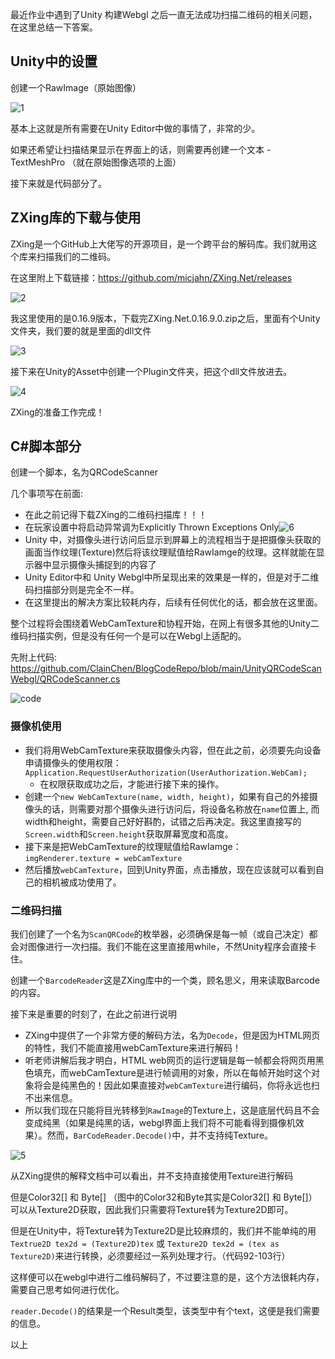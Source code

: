 最近作业中遇到了Unity 构建Webgl 之后一直无法成功扫描二维码的相关问题，在这里总结一下答案。

## Unity中的设置

创建一个RawImage（原始图像）

![1](1.png)

基本上这就是所有需要在Unity Editor中做的事情了，非常的少。

如果还希望让扫描结果显示在界面上的话，则需要再创建一个文本 - TextMeshPro （就在原始图像选项的上面）

接下来就是代码部分了。



##  ZXing库的下载与使用

ZXing是一个GitHub上大佬写的开源项目，是一个跨平台的解码库。我们就用这个库来扫描我们的二维码。

在这里附上下载链接：https://github.com/micjahn/ZXing.Net/releases

![2](2.png)

我这里使用的是0.16.9版本，下载完ZXing.Net.0.16.9.0.zip之后，里面有个Unity文件夹，我们要的就是里面的dll文件

![3](3.png)

接下来在Unity的Asset中创建一个Plugin文件夹，把这个dll文件放进去。

![4](4.png)

ZXing的准备工作完成！



## C#脚本部分

创建一个脚本，名为QRCodeScanner

几个事项写在前面:

- 在此之前记得下载ZXing的二维码扫描库！！！
- 在玩家设置中将启动异常调为Explicitly Thrown Exceptions Only![6](6.png)
- Unity 中，对摄像头进行访问后显示到屏幕上的流程相当于是把摄像头获取的画面当作纹理(Texture)然后将该纹理赋值给RawIamge的纹理。这样就能在显示器中显示摄像头捕捉到的内容了
- Unity Editor中和 Unity Webgl中所呈现出来的效果是一样的，但是对于二维码扫描部分则是完全不一样。
- 在这里提出的解决方案比较耗内存，后续有任何优化的话，都会放在这里面。

整个过程将会围绕着WebCamTexture和协程开始，在网上有很多其他的Unity二维码扫描实例，但是没有任何一个是可以在Webgl上适配的。

先附上代码: https://github.com/ClainChen/BlogCodeRepo/blob/main/UnityQRCodeScanWebgl/QRCodeScanner.cs

![code](code.png)

### 摄像机使用

- 我们将用WebCamTexture来获取摄像头内容，但在此之前，必须要先向设备申请摄像头的使用权限：` Application.RequestUserAuthorization(UserAuthorization.WebCam);`
  - 在权限获取成功之后，才能进行接下来的操作。
- 创建一个`new WebCamTexture(name, width, height)`，如果有自己的外接摄像头的话，则需要对那个摄像头进行访问后，将设备名称放在`name`位置上, 而width和height，需要自己好好斟酌，试错之后再决定。我这里直接写的`Screen.width`和`Screen.height`获取屏幕宽度和高度。
- 接下来是把WebCamTexture的纹理赋值给RawIamge：`imgRenderer.texture = webCamTexture`
- 然后播放`webCamTexture`，回到Unity界面，点击播放，现在应该就可以看到自己的相机被成功使用了。

### 二维码扫描

我们创建了一个名为`ScanQRCode`的枚举器，必须确保是每一帧（或自己决定）都会对图像进行一次扫描。我们不能在这里直接用while，不然Unity程序会直接卡住。

创建一个`BarcodeReader`这是ZXing库中的一个类，顾名思义，用来读取Barcode的内容。

接下来是重要的时刻了，在此之前进行说明

- ZXing中提供了一个非常方便的解码方法，名为`Decode`，但是因为HTML网页的特性，我们不能直接用webCamTexture来进行解码！
- 听老师讲解后我才明白，HTML web网页的运行逻辑是每一帧都会将网页用黑色填充，而webCamTexture是进行帧调用的对象，所以在每帧开始时这个对象将会是纯黑色的！因此如果直接对`webCamTexture`进行编码，你将永远也扫不出来信息。
- 所以我们现在只能将目光转移到`RawImage`的Texture上，这是底层代码且不会变成纯黑（如果是纯黑的话，webgl界面上我们将不可能看得到摄像机效果）。然而，`BarCodeReader.Decode()`中，并不支持纯Texture。

![5](5.png)

从ZXing提供的解释文档中可以看出，并不支持直接使用Texture进行解码

但是Color32[] 和 Byte[] （图中的Color32和Byte其实是Color32[] 和 Byte[]）可以从Texture2D获取，因此我们只需要将Texture转为Texture2D即可。

但是在Unity中，将Texture转为Texture2D是比较麻烦的，我们并不能单纯的用`Textrue2D tex2d = (Texture2D)tex` 或 `Texture2D tex2d = (tex as Texture2D)`来进行转换，必须要经过一系列处理才行。（代码92-103行）

这样便可以在webgl中进行二维码解码了，不过要注意的是，这个方法很耗内存，需要自己思考如何进行优化。

`reader.Decode()`的结果是一个Result类型，该类型中有个text，这便是我们需要的信息。



以上

